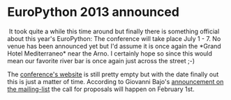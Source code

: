 # EuroPython 2013 announced

<img src="http://photos.h10n.me/Conferences/EuroPython-2012/i-s6ZTH3P/0/S/DSC_4886-S.jpg" class="left" alt="" />
It took quite a while this time around but finally there is something official about this year's EuroPython: The conference will take place July 1 - 7. No venue has been announced yet but I'd assume it is once again the *Grand Hotel Mediterraneo* near the Arno. I certainly hope so since this would mean our favorite river bar is once again just across the street ;-)

The [conference's website](https://ep2013.europython.eu/) is still pretty empty but with the date finally out this is just a matter of time. According to Giovanni Bajo's [announcement on the mailing-list](http://mail.python.org/pipermail/europython/2013-January/008204.html) the call for proposals will happen on February 1st.
